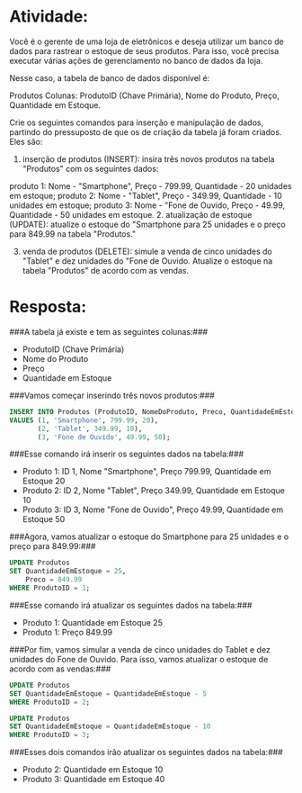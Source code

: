# Atividade:

Você é o gerente de uma loja de eletrônicos e deseja utilizar um banco de dados para rastrear o estoque de seus produtos. Para isso, você precisa executar várias
ações de gerenciamento no banco de dados da loja.

Nesse caso, a tabela de banco de dados disponível é:

Produtos
Colunas: ProdutoID (Chave Primária), Nome do Produto, Preço, Quantidade em Estoque.

Crie os seguintes comandos para inserção e manipulação de dados, partindo do pressuposto de que os de criação da tabela já foram criados. Eles são:

1. inserção de produtos (INSERT): insira três novos produtos na tabela "Produtos" com os seguintes dados:

produto 1: Nome - "Smartphone", Preço - 799.99, Quantidade - 20 unidades em estoque;
produto 2: Nome - "Tablet", Preço - 349.99, Quantidade - 10 unidades em estoque;
produto 3: Nome - "Fone de Ouvido, Preço - 49.99, Quantidade - 50 unidades em estoque.
2. atualização de estoque (UPDATE): atualize o estoque do "Smartphone para 25 unidades e o preço para 849.99 na tabela "Produtos."

3. venda de produtos (DELETE): simule a venda de cinco unidades do "Tablet" e dez unidades do "Fone de Ouvido. Atualize o estoque na tabela "Produtos" de
acordo com as vendas.

# Resposta:

###A tabela já existe e tem as seguintes colunas:###

* ProdutoID (Chave Primária)
* Nome do Produto
* Preço
* Quantidade em Estoque

###Vamos começar inserindo três novos produtos:###

```sql
INSERT INTO Produtos (ProdutoID, NomeDoProduto, Preco, QuantidadeEmEstoque)
VALUES (1, 'Smartphone', 799.99, 20),
       (2, 'Tablet', 349.99, 10),
       (3, 'Fone de Ouvido', 49.99, 50);
```

###Esse comando irá inserir os seguintes dados na tabela:###

* Produto 1: ID 1, Nome "Smartphone", Preço 799.99, Quantidade em Estoque 20
* Produto 2: ID 2, Nome "Tablet", Preço 349.99, Quantidade em Estoque 10
* Produto 3: ID 3, Nome "Fone de Ouvido", Preço 49.99, Quantidade em Estoque 50

###Agora, vamos atualizar o estoque do Smartphone para 25 unidades e o preço para 849.99:###

```sql
UPDATE Produtos
SET QuantidadeEmEstoque = 25,
    Preco = 849.99
WHERE ProdutoID = 1;
```

###Esse comando irá atualizar os seguintes dados na tabela:###

* Produto 1: Quantidade em Estoque 25
* Produto 1: Preço 849.99

###Por fim, vamos simular a venda de cinco unidades do Tablet e dez unidades do Fone de Ouvido. Para isso, vamos atualizar o estoque de acordo com as vendas:###

```sql
UPDATE Produtos
SET QuantidadeEmEstoque = QuantidadeEmEstoque - 5
WHERE ProdutoID = 2;

UPDATE Produtos
SET QuantidadeEmEstoque = QuantidadeEmEstoque - 10
WHERE ProdutoID = 3;
```

###Esses dois comandos irão atualizar os seguintes dados na tabela:###

* Produto 2: Quantidade em Estoque 10
* Produto 3: Quantidade em Estoque 40
